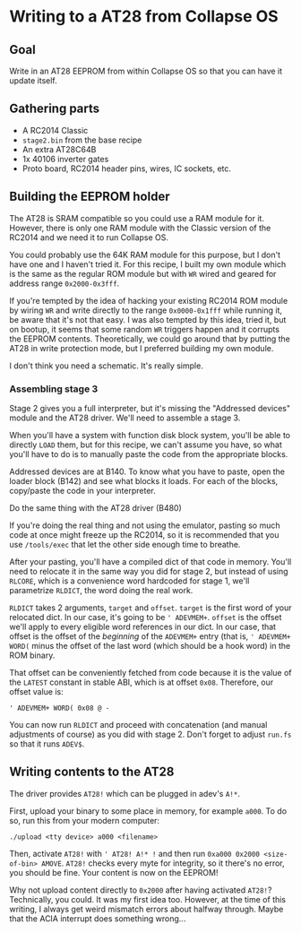 # Writing to a AT28 from Collapse OS

## Goal

Write in an AT28 EEPROM from within Collapse OS so that you can have it update
itself.

## Gathering parts

* A RC2014 Classic
* `stage2.bin` from the base recipe
* An extra AT28C64B
* 1x 40106 inverter gates
* Proto board, RC2014 header pins, wires, IC sockets, etc.

## Building the EEPROM holder

The AT28 is SRAM compatible so you could use a RAM module for it. However,
there is only one RAM module with the Classic version of the RC2014 and we
need it to run Collapse OS.

You could probably use the 64K RAM module for this purpose, but I don't have one
and I haven't tried it. For this recipe, I built my own module which is the same
as the regular ROM module but with `WR` wired and geared for address range
`0x2000-0x3fff`.

If you're tempted by the idea of hacking your existing RC2014 ROM module by
wiring `WR` and write directly to the range `0x0000-0x1fff` while running it,
be aware that it's not that easy. I was also tempted by this idea, tried it,
but on bootup, it seems that some random `WR` triggers happen and it corrupts
the EEPROM contents. Theoretically, we could go around that by putting the AT28
in write protection mode, but I preferred building my own module.

I don't think you need a schematic. It's really simple.

### Assembling stage 3

Stage 2 gives you a full interpreter, but it's missing the "Addressed devices"
module and the AT28 driver. We'll need to assemble a stage 3.

When you'll have a system with function disk block system, you'll be able to
directly `LOAD` them, but for this recipe, we can't assume you have, so what
you'll have to do is to manually paste the code from the appropriate blocks.

Addressed devices are at B140. To know what you have to paste, open the loader
block (B142) and see what blocks it loads. For each of the blocks, copy/paste
the code in your interpreter.

Do the same thing with the AT28 driver (B480)

If you're doing the real thing and not using the emulator, pasting so much code
at once might freeze up the RC2014, so it is recommended that you use
`/tools/exec` that let the other side enough time to breathe.

After your pasting, you'll have a compiled dict of that code in memory. You'll
need to relocate it in the same way you did for stage 2, but instead of using
`RLCORE`, which is a convenience word hardcoded for stage 1, we'll parametrize
`RLDICT`, the word doing the real work.

`RLDICT` takes 2 arguments, `target` and `offset`. `target` is the first word
of your relocated dict. In our case, it's going to be `' ADEVMEM+`. `offset` is
the offset we'll apply to every eligible word references in our dict. In our
case, that offset is the offset of the *beginning* of the `ADEVMEM+` entry (that
is, `' ADEVMEM+ WORD(` minus the offset of the last word (which should be a hook
word) in the ROM binary.

That offset can be conveniently fetched from code because it is the value of
the `LATEST` constant in stable ABI, which is at offset `0x08`. Therefore, our
offset value is:

    ' ADEVMEM+ WORD( 0x08 @ -

You can now run `RLDICT` and proceed with concatenation (and manual adjustments
of course) as you did with stage 2. Don't forget to adjust `run.fs` so that it
runs `ADEV$`.

## Writing contents to the AT28

The driver provides `AT28!` which can be plugged in adev's `A!*`.

First, upload your binary to some place in memory, for example `a000`. To do so,
run this from your modern computer:

    ./upload <tty device> a000 <filename>

Then, activate `AT28!` with `' AT28! A!* !` and then run
`0xa000 0x2000 <size-of-bin> AMOVE`. `AT28!` checks every myte for integrity,
so it there's no error, you should be fine. Your content is now on the EEPROM!

Why not upload content directly to `0x2000` after having activated `AT28!`?
Technically, you could. It was my first idea too. However, at the time of this
writing, I always get weird mismatch errors about halfway through. Maybe that
the ACIA interrupt does something wrong...
